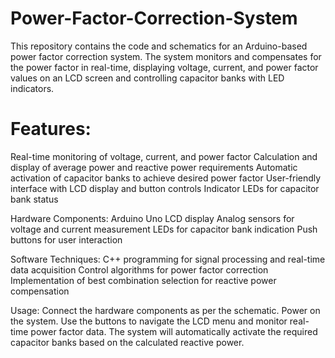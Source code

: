 # Power-Factor-Correction-System
This repository contains the code and schematics for an Arduino-based power factor correction system. The system monitors and compensates for the power factor in real-time, displaying voltage, current, and power factor values on an LCD screen and controlling capacitor banks with LED indicators.

# Features:
Real-time monitoring of voltage, current, and power factor
Calculation and display of average power and reactive power requirements
Automatic activation of capacitor banks to achieve desired power factor
User-friendly interface with LCD display and button controls
Indicator LEDs for capacitor bank status

Hardware Components:
Arduino Uno
LCD display
Analog sensors for voltage and current measurement
LEDs for capacitor bank indication
Push buttons for user interaction

Software Techniques:
C++ programming for signal processing and real-time data acquisition
Control algorithms for power factor correction
Implementation of best combination selection for reactive power compensation

Usage:
Connect the hardware components as per the schematic.
Power on the system.
Use the buttons to navigate the LCD menu and monitor real-time power factor data.
The system will automatically activate the required capacitor banks based on the calculated reactive power.

